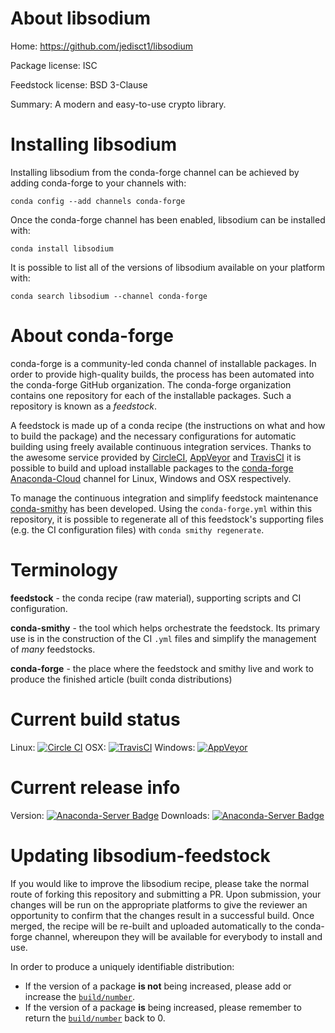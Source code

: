 About libsodium
===============

Home: https://github.com/jedisct1/libsodium

Package license: ISC

Feedstock license: BSD 3-Clause

Summary: A modern and easy-to-use crypto library.



Installing libsodium
====================

Installing libsodium from the conda-forge channel can be achieved by adding conda-forge to your channels with:

```
conda config --add channels conda-forge
```

Once the conda-forge channel has been enabled, libsodium can be installed with:

```
conda install libsodium
```

It is possible to list all of the versions of libsodium available on your platform with:

```
conda search libsodium --channel conda-forge
```


About conda-forge
=================

conda-forge is a community-led conda channel of installable packages.
In order to provide high-quality builds, the process has been automated into the
conda-forge GitHub organization. The conda-forge organization contains one repository 
for each of the installable packages. Such a repository is known as a *feedstock*.

A feedstock is made up of a conda recipe (the instructions on what and how to build
the package) and the necessary configurations for automatic building using freely
available continuous integration services. Thanks to the awesome service provided by
[CircleCI](https://circleci.com/), [AppVeyor](http://www.appveyor.com/)
and [TravisCI](https://travis-ci.org/) it is possible to build and upload installable
packages to the [conda-forge](https://anaconda.org/conda-forge)
[Anaconda-Cloud](http://docs.anaconda.org/) channel for Linux, Windows and OSX respectively.

To manage the continuous integration and simplify feedstock maintenance
[conda-smithy](http://github.com/conda-forge/conda-smithy) has been developed.
Using the ``conda-forge.yml`` within this repository, it is possible to regenerate all of
this feedstock's supporting files (e.g. the CI configuration files) with ``conda smithy regenerate``.


Terminology
===========

**feedstock** - the conda recipe (raw material), supporting scripts and CI configuration.

**conda-smithy** - the tool which helps orchestrate the feedstock.
                   Its primary use is in the construction of the CI ``.yml`` files
                   and simplify the management of *many* feedstocks.

**conda-forge** - the place where the feedstock and smithy live and work to
                  produce the finished article (built conda distributions)

Current build status
====================

Linux: [![Circle CI](https://circleci.com/gh/conda-forge/libsodium-feedstock.svg?style=svg)](https://circleci.com/gh/conda-forge/libsodium-feedstock)
OSX: [![TravisCI](https://travis-ci.org/conda-forge/libsodium-feedstock.svg?branch=master)](https://travis-ci.org/conda-forge/libsodium-feedstock) 
Windows: [![AppVeyor](https://ci.appveyor.com/api/projects/status/github/conda-forge/libsodium-feedstock?svg=True)](https://ci.appveyor.com/project/conda-forge/libsodium-feedstock/branch/master)

Current release info
====================
Version: [![Anaconda-Server Badge](https://anaconda.org/conda-forge/libsodium/badges/version.svg)](https://anaconda.org/conda-forge/libsodium)
Downloads: [![Anaconda-Server Badge](https://anaconda.org/conda-forge/libsodium/badges/downloads.svg)](https://anaconda.org/conda-forge/libsodium)


Updating libsodium-feedstock
============================

If you would like to improve the libsodium recipe, please take the normal
route of forking this repository and submitting a PR. Upon submission, your changes will
be run on the appropriate platforms to give the reviewer an opportunity to confirm that the
changes result in a successful build. Once merged, the recipe will be re-built and uploaded
automatically to the conda-forge channel, whereupon they will be available for everybody to
install and use.

In order to produce a uniquely identifiable distribution:
 * If the version of a package **is not** being increased, please add or increase
   the [``build/number``](http://conda.pydata.org/docs/building/meta-yaml.html#build-number-and-string). 
 * If the version of a package **is** being increased, please remember to return
   the [``build/number``](http://conda.pydata.org/docs/building/meta-yaml.html#build-number-and-string)
   back to 0.
